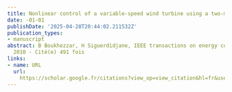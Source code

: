 ```yaml
---
title: ‪Nonlinear control of a variable-speed wind turbine using a two-mass model‬
date: -01-01
publishDate: '2025-04-28T20:44:02.211532Z'
publication_types:
- manuscript
abstract: ‪B Boukhezzar, H Siguerdidjane‬, ‪IEEE transactions on energy conversion,
  2010‬ - ‪Cité(e) 491 fois‬
links:
- name: URL
  url: 
    https://scholar.google.fr/citations?view_op=view_citation&hl=fr&user=x5Oo_jEAAAAJ&sortby=pubdate&citation_for_view=x5Oo_jEAAAAJ:qjMakFHDy7sC
---
```

